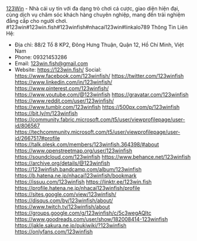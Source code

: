 [123Win](https://123win.fish/) - Nhà cái uy tín với đa dạng trò chơi cá cược, giao diện hiện đại, cùng dịch vụ chăm sóc khách hàng chuyên nghiệp, mang đến trải nghiệm đẳng cấp cho người chơi.
#123win#123win.fish#123winfish#nhacai123win#linkalo789
Thông Tin Liên Hệ:
- Địa chỉ: 88/2 Tổ 8 KP2, Đông Hưng Thuận, Quận 12, Hồ Chí Minh, Việt Nam
- Phone: 09321453286
- Email: 123win.fish@gmail.com
- Website: https://123win.fish/
Social:
https://www.facebook.com/123winfish/
https://twitter.com/123winfish
https://www.linkedin.com/in/123winfish/
https://www.pinterest.com/123winfish/
https://www.youtube.com/@123winfish
https://gravatar.com/123winfish
https://www.reddit.com/user/123winfish/
https://www.tumblr.com/123winfish
https://500px.com/p/123winfish
https://bit.ly/m/123winfish
https://community.fabric.microsoft.com/t5/user/viewprofilepage/user-id/806567
https://techcommunity.microsoft.com/t5/user/viewprofilepage/user-id/2667517#profile
https://talk.plesk.com/members/123winfish.364398/#about
https://www.openstreetmap.org/user/123winfish
https://soundcloud.com/123winfish
https://www.behance.net/123winfish
https://archive.org/details/@123winfish
https://123winfish.bandcamp.com/album/123winfish
https://b.hatena.ne.jp/nhacai123winfish/bookmark
https://issuu.com/123winfish
https://linktr.ee/123win.fish
https://profile.hatena.ne.jp/nhacai123winfish/profile
https://sites.google.com/view/123winfish/
https://disqus.com/by/123winfish/about/
https://www.twitch.tv/123winfish/about
https://groups.google.com/g/123winfish/c/5c3wegAQItc
https://www.goodreads.com/user/show/182008414-123winfish
https://jakle.sakura.ne.jp/pukiwiki/?123winfish
https://onlyfans.com/123winfish
